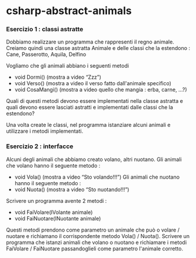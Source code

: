 # csharp-abstract-animals

### Esercizio 1 : classi astratte

Dobbiamo realizzare un programma che rappresenti il regno animale.
Creiamo quindi una classe astratta Animale e delle classi che la estendono : Cane, Passerotto, Aquila, Delfino

Vogliamo che gli animali abbiano i seguenti metodi
* void Dormi() (mostra a video “Zzz”)
* void Verso() (mostra a video il verso fatto dall'animale specifico)
* void CosaMangi() (mostra a video quello che mangia : erba, carne, ...?)
  
Quali di questi metodi devono essere implementati nella classe astratta e quali devono essere lasciati astratti e implementati dalle classi che la estendono?

Una volta create le classi, nel programma istanziare alcuni animali e utilizzare i metodi implementati.

### Esercizio 2 : interfacce

Alcuni degli animali che abbiamo creato volano, altri nuotano.
Gli animali che volano hanno il seguente metodo :
* void Vola() (mostra a video “Sto volando!!!”)
Gli animali che nuotano hanno il seguente metodo :
* void Nuota() (mostra a video “Sto nuotando!!!”)
  
Scrivere un programma avente 2 metodi :
* void FaiVolare(IVolante animale)
* void FaiNuotare(INuotante animale)
  
Questi metodi prendono come parametro un animale che può o volare / nuotare e richiamano il corrispondente metodo Vola() / Nuota().
Scrivere un programma che istanzi animali che volano o nuotano e richiamare i metodi FaiVolare / FaiNuotare passandoglieli come parametro l'animale corretto.
